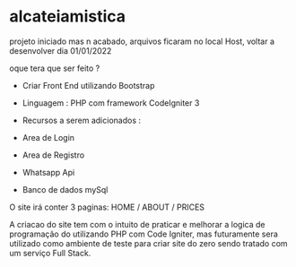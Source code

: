 # alcateiamistica

projeto iniciado mas n acabado, arquivos ficaram no local Host, voltar a desenvolver dia 01/01/2022

oque tera que ser feito ?

- Criar Front End utilizando Bootstrap

- Linguagem : PHP com framework CodeIgniter 3

- Recursos a serem adicionados :
- Area de Login
- Area de Registro
- Whatsapp Api 
- Banco de dados mySql

O site irá conter 3 paginas: HOME / ABOUT / PRICES


A criacao do site tem com o intuito de praticar e melhorar a logica de programação do utilizando PHP com Code Igniter, mas futuramente sera utilizado como ambiente de 
teste para criar site do zero sendo tratado com um serviço Full Stack.
